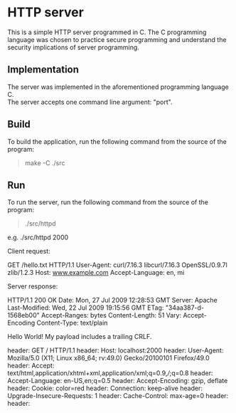 # HTTP server
This is a simple HTTP server programmed in C. The C programming language was chosen to practice secure programming and understand the security implications of server programming.

## Implementation
The server was implemented in the aforementioned programming language C.<br/>
The server accepts one command line argument: "port".

## Build
To build the application, run the following command from the source of the program:
> make -C ./src

## Run
To run the server, run the following command from the source of the program:
> ./src/httpd <port>

e.g. ./src/httpd 2000




Client request:

GET /hello.txt HTTP/1.1
User-Agent: curl/7.16.3 libcurl/7.16.3 OpenSSL/0.9.7l zlib/1.2.3
Host: www.example.com
Accept-Language: en, mi


Server response:

HTTP/1.1 200 OK
Date: Mon, 27 Jul 2009 12:28:53 GMT
Server: Apache
Last-Modified: Wed, 22 Jul 2009 19:15:56 GMT
ETag: "34aa387-d-1568eb00"
Accept-Ranges: bytes
Content-Length: 51
Vary: Accept-Encoding
Content-Type: text/plain

Hello World! My payload includes a trailing CRLF.


header: GET / HTTP/1.1
header: Host: localhost:2000
header: User-Agent: Mozilla/5.0 (X11; Linux x86_64; rv:49.0) Gecko/20100101 Firefox/49.0
header: Accept: text/html,application/xhtml+xml,application/xml;q=0.9,*/*;q=0.8
header: Accept-Language: en-US,en;q=0.5
header: Accept-Encoding: gzip, deflate
header: Cookie: color=red
header: Connection: keep-alive
header: Upgrade-Insecure-Requests: 1
header: Cache-Control: max-age=0
header: 
header:
